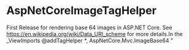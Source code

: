 # AspNetCoreImageTagHelper
First Release for rendering base 64 images in ASP.NET Core. See https://en.wikipedia.org/wiki/Data_URI_scheme  for more details.In the _ViewImports @addTagHelper *, AspNetCore.Mvc.ImageBase64 "
